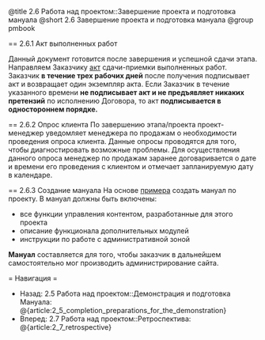 @title 2.6 Работа над проектом::Завершение проекта и подготовка мануала
@short 2.6 Завершение проекта и подготовка мануала
@group pmbook

== 2.6.1 Акт выполненных работ

Данный документ готовится после завершения и успешной сдачи этапа. Направляем Заказчику [акт](https://docs.google.com/a/makebecool.com/document/d/1dr3_wTijMtJXIYQGAubs11H6DprAQGq_kqdxdNdNh0Y/edit?usp=sharing) сдачи-приемки выполненных работ. Заказчик **в течение трех рабочих дней** после получения подписывает акт и возвращает один экземпляр акта. 
Если Заказчик в течение указанного времени **не подписывает акт и не предъявляет никаких претензий** по исполнению Договора, то акт **подписывается в одностороннем порядке.**

== 2.6.2 Опрос клиента
По завершению этапа/проекта проект-менеджер уведомляет менеджера по продажам о необходимости проведения опроса клиента.
Данные опросы проводятся для того, чтобы диагностировать возможные проблемы.
Для осуществления данного опроса менеджер по продажам заранее договаривается о дате и времени его проведения с клиентом
и отмечает запланируемую дату в календаре. 

== 2.6.3 Создание мануала
На основе [примера](https://docs.google.com/document/d/1A61o_nEujDTyz1tHM7VXzvfcDIIZSYehObGAmViAadk/edit) создать мануал по проекту.
В мануал должны быть включены:
- все функции управления контентом, разработанные для этого проекта
- описание функционала дополнительных модулей
- инструкции по работе с административной зоной

**Мануал** составляется для того, чтобы заказчик в дальнейшем самостоятельно мог производить администрирование сайта.

= Навигация =
- Назад: 2.5 Работа над проектом::Демонстрация и подготовка Мануала: @{article:2_5_completion_preparations_for_the_demonstration}
- Вперед: 2.7 Работа над проектом::Ретроспектива: @{article:2_7_retrospective}